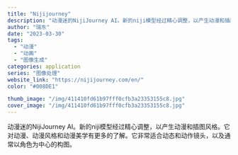 ```yaml
---
title: "Nijijourney"
description: "动漫迷的NijiJourney AI。新的niji模型经过精心调整，以产生动漫和插图风格。它对动漫、动漫风格和动漫美学有"
author: "瑞东"
date: "2023-03-30"
tags:
  - "动漫"
  - "动画"
  - "图像生成"
categories: application
series: "图像处理"
website_link: "https://nijijourney.com/en/"
color: "#008DE1"

thumb_image: "/img/411410fd61b97fff0cfb3a23353155c8.jpg"
cover_image: "/img/411410fd61b97fff0cfb3a23353155c8.jpg"
---
```


动漫迷的NijiJourney AI。新的niji模型经过精心调整，以产生动漫和插图风格。它对动漫、动漫风格和动漫美学有更多的了解。它非常适合动态和动作镜头，以及通常以角色为中心的构图。
